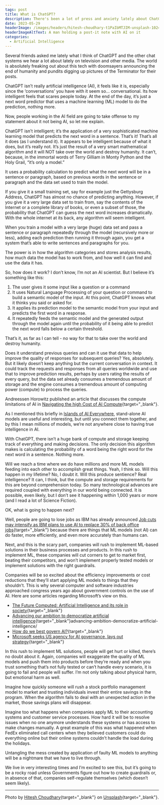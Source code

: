 ```yaml
---
tags: post
title: What is ChatGPT?
description: There's been a lot of press and anxiety lately about ChatGPT and other chat-based AI tools. In my view, the media isn't describing these tools very well, fostering the worldwide anxiety by choice, so I wrote this post to provide the details as I see them.
date: 2023-05-29
headerImage: /images/headers/hitesh-choudhary-t1PaIbMTJIM-unsplash-1024.jpg
headerImageAltText: A man holding a post-it note with AI on it
categories:
  - Artificial Intelligence
---
```


Several friends asked me lately what I think of ChatGPT and the other chat systems we hear a lot about lately on television and other media. The world is absolutely freaking out about this tech with doomsayers announcing the end of humanity and pundits digging up pictures of the Terminator for their posts.

ChatGPT isn’t really artificial intelligence (AI), it feels like it is, especially since the ‘conversations’ you have with it seem so… conversational. Its how intelligent feels that scares people today. At the end of the day, it’s just a next word predictor that uses a machine learning (ML) model to do the prediction, nothing more.

Now, people working in the AI field are going to take offense to my statement about it not being AI, so let me explain. 

ChatGPT isn’t intelligent; it’s the application of a very sophisticated machine learning model that predicts the next word in a sentence. That’s it! That’s all it does (as I understand it). It appears to be intelligent because of what it does, but it’s really not. It’s just the result of a very smart mathematical algorithm and it will NOT take over the world and destroy humanity. It can’t, because, in the immortal words of Terry Gilliam in Monty Python and the Holy Grail, “it’s only a model.”

It uses a probability calculation to predict what the next word will be in a sentence or paragraph, based on previous words in the sentence or paragraph and the data set used to train the model.

If you give it a small training set, say for example just the Gettysburg Address, ChatGPT has almost no chance of predicting anything. However, if you give it a very large data set to train from, say the contents of the Internet or a complete library of books, or even a subset of those, the probability that ChatGPT can guess the next word increases dramatically. With the whole internet at its back, any algorithm will seem intelligent.

When you train a model with a very large (huge) data set and pass a sentence or paragraph repeatedly through the model (recursively more or less), adding each prediction then running it through again, you get a system that’s able to write sentences and paragraphs for you. 

The power is in how the algorithm categories and stores analysis results, how much data the model has to work from, and how well it can find and use the data it has.

So, how does it work? I don’t know, I’m not an AI scientist. But I believe it’s something like this:

1. The user gives it some input like a question or a command
2. It uses Natural Language Processing of your question or command to build a semantic model of the input. At this point, ChatGPT knows what it thinks you said or asked for.
3. It applies its prediction model to the semantic model from your input and predicts the first word in a response.
4. It repeatedly feeds the semantic model and the generated output through the model again until the probability of it being able to predict the next word falls below a certain threshold.

That’s it, as far as I can tell - no way for that to take over the world and destroy humanity. 

Does it understand previous queries and can it use that data to help improve the quality of responses for subsequent queries? Yes, absolutely. But it likely doesn’t keep anything but the current conversation in context. It could track the requests and responses from all queries worldwide and use that to improve prediction results, perhaps by users rating the results of every query, but the data set already consumes a tremendous amount of storage and the engine consumes a tremendous amount of computing power (compute) to process the queries. 

Andreessen Horowitz published an article that discusses the compute limitations of AI in [Navigating the high Cost of AI Compute](https://a16z.com/2023/04/27/navigating-the-high-cost-of-ai-compute/){target="_blank"}.

As I mentioned this briefly in [Islands of AI Everywhere](/posts/2023/islands-of-ai-everywhere/), stand-alone AI models are useful and interesting, but until you connect them together, and by this I mean millions of models, we’re not anywhere close to having true intelligence in AI.

With ChatGPT, there isn’t a huge bank of compute and storage keeping track of everything and making decisions. The only decision this algorithm makes is calculating the probability of a word being the right word for the next word in a sentence. Nothing more.

Will we reach a time where we do have millions and more ML models feeding into each other to accomplish great things. Yeah, I think so. Will this happen in my lifetime? No, I doubt it. Will this produce sentience? Real intelligence?  It can, I think, but the compute and storage requirements for this are beyond comprehension today. So many technological advances are required coupled with everything in our world being connected. It is possible, even likely, but I don’t see it happening within 1,000 years or more (and I read a lot of Science Fiction).

OK, what is going to happen next?

Well, people are going to lose jobs as IBM has already announced [Job cuts may intensify as IBM plans to use AI to replace 30% of back office jobs](https://www.computerworld.com/article/3694874/job-cuts-may-intensify-as-ibm-plans-to-use-ai-to-replace-30-of-back-office-jobs.html){target="_blank"} because there are things that ML models (not AI) can do faster, more efficiently, and even more accurately than humans can.

Next, and this is the scary part, companies will rush to implement ML-based solutions in their business processes and products. In this rush to implement ML, these companies will cut corners to get to market first, beating their competitors, and won’t implement properly tested models or implement solutions with the right guardrails. 

Companies will be so excited about the efficiency improvements or cost reductions that they’ll start applying ML models to things that they shouldn’t. This is why several computer and software industries approached congress years ago about government controls on the use of AI. Here are some articles regarding Microsoft’s view on this.

* [The Future Computed: Artificial Intelligence and its role in society](https://blogs.microsoft.com/blog/2018/01/17/future-computed-artificial-intelligence-role-society/ ){target="_blank"}
* [Advancing our ambition to democratize artificial intelligence](https://blogs.microsoft.com/blog/2016/11/15/advancing-ambition-democratize-artificial-intelligence/){target="_blank"}advancing-ambition-democratize-artificial-intelligence/ 
* [How do we best govern AI?](https://blogs.microsoft.com/on-the-issues/2023/05/25/how-do-we-best-govern-ai/){target="_blank"}
* [Microsoft seeks US agency for AI governance, lays out strategy](https://www.computerworld.com/article/3697848/microsoft-seeks-us-agency-for-ai-governance-lays-out-strategy.html ){target="_blank"}

In this rush to implement ML solutions, people will get hurt or killed, there’s no doubt about it. Again, companies will exaggerate the quality of ML models and push them into products before they’re ready and when you trust something that’s not fully tested or can’t handle every scenario, it is going to fail and people will suffer. I’m not only talking about physical harm, but emotional harm as well. 

Imagine how quickly someone will rush a stock portfolio management model to market and trusting individuals invest their entire savings in the program. When the algorithm fails to deal with an unexpected action in the market, those savings plans will disappear. 

Imagine too what happens when companies apply ML to their accounting systems and customer service processes. How hard it will be to resolve issues when no one anymore understands these systems or has access to make changes manually. A great example of this was what happened when FedEx eliminated call centers when they believed customers could do everything online but their online systems couldn’t handle the load during the holidays. 

Untangling the mess created by application of faulty ML models to anything will be a nightmare that we have to live through.

We live in very interesting times and I’m excited to see this, but it’s going to be a rocky road unless Governments figure out how to create guardrails or, in absence of that, companies self-regulate themselves (which doesn’t seem likely).

*** 

Photo by [Hitesh Choudhary](https://unsplash.com/@hiteshchoudhary?utm_source=unsplash&utm_medium=referral&utm_content=creditCopyText){target="_blank"} on [Unsplash](https://unsplash.com/photos/t1PaIbMTJIM?utm_source=unsplash&utm_medium=referral&utm_content=creditCopyText){target="_blank"}.
